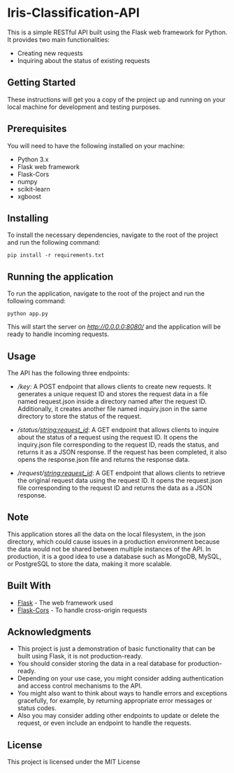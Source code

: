 # Iris-Classification-API

This is a simple RESTful API built using the Flask web framework for Python. It provides two main functionalities:

* Creating new requests
* Inquiring about the status of existing requests

## Getting Started

These instructions will get you a copy of the project up and running on your local machine for development and testing purposes.

## Prerequisites

You will need to have the following installed on your machine:

* Python 3.x
* Flask web framework
* Flask-Cors
* numpy
* scikit-learn
* xgboost

## Installing

To install the necessary dependencies, navigate to the root of the project and run the following command:

    pip install -r requirements.txt

## Running the application

To run the application, navigate to the root of the project and run the following command:

    python app.py

This will start the server on *http://0.0.0.0:8080/* and the application will be ready to handle incoming requests.

## Usage

The API has the following three endpoints:

* */key*: A POST endpoint that allows clients to create new requests. It generates a unique request ID and stores the request data in a file named request.json inside a directory named after the request ID. Additionally, it creates another file named inquiry.json in the same directory to store the status of the request.

* */status/<string:request_id>*: A GET endpoint that allows clients to inquire about the status of a request using the request ID. It opens the inquiry.json file corresponding to the request ID, reads the status, and returns it as a JSON response. If the request has been completed, it also opens the response.json file and returns the response data.

* */request/<string:request_id>*: A GET endpoint that allows clients to retrieve the original request data using the request ID. It opens the request.json file corresponding to the request ID and returns the data as a JSON response.

## Note
This application stores all the data on the local filesystem, in the json directory, which could cause issues in a production environment because the data would not be shared between multiple instances of the API. In production, it is a good idea to use a database such as MongoDB, MySQL, or PostgreSQL to store the data, making it more scalable.

## Built With

* [Flask](https://flask.palletsprojects.com/en/2.1.x/) - The web framework used
* [Flask-Cors](https://flask-cors.readthedocs.io/en/latest/) - To handle cross-origin requests

## Acknowledgments

* This project is just a demonstration of basic functionality that can be built using Flask, it is not production-ready.
* You should consider storing the data in a real database for production-ready.
* Depending on your use case, you might consider adding authentication and access control mechanisms to the API.
* You might also want to think about ways to handle errors and exceptions gracefully, for example, by returning appropriate error messages or status codes.
* Also you may consider adding other endpoints to update or delete the request, or even include an endpoint to handle the requests.

## License

This project is licensed under the MIT License
